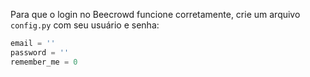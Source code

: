 Para que o login no Beecrowd funcione corretamente, crie um arquivo `config.py` com seu usuário e senha:

```python
email = ''
password = ''
remember_me = 0
```